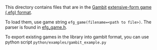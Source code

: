 This directory contains files that are in the
[Gambit](http://www.gambit-project.org/)
[extensive-form game (.efg) format](http://www.gambit-project.org/gambit14/formats.html).

To load them, use game string `efg_game(filename=<path to file>)`.
The parser is found in [efg_game.h](https://github.com/deepmind/open_spiel/blob/master/open_spiel/games/efg_game.h).

To export existing games in the library into gambit format, you can use python script `python/examples/gambit_example.py`

